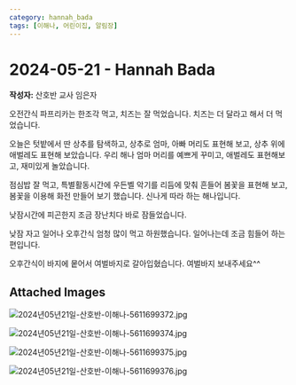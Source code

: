 ```yaml
---
category: hannah_bada
tags: [이해나, 어린이집, 알림장]
---
```


# 2024-05-21 - Hannah Bada

**작성자:** 산호반 교사 임은자  

오전간식 파프리카는 한조각 먹고, 치즈는 잘 먹었습니다.  치즈는 더 달라고 해서 더 먹었습니다.

오늘은 텃밭에서 딴 상추를 탐색하고,  상추로 엄마, 아빠 머리도 표현해 보고, 상추 위에 애벌레도 표현해 보았습니다.  우리 해나 엄마 머리를 예쁘게 꾸미고, 애벌레도 표현해보고, 재미있게 놀았습니다.

점심밥 잘 먹고, 특별활동시간에 우든벨 악기를 리듬에 맞춰 흔들어 봄꽃을 표현해 보고, 봄꽃을 이용해 화전 만들어 보기 했습니다. 신나게 따라 하는 해나입니다.

낮잠시간에 피곤한지 조금 장난치다 바로 잠들었습니다.

낮잠 자고 일어나 오후간식 엄청 많이 먹고 하원했습니다. 일어나는데 조금 힘들어 하는 편입니다.

오후간식이 바지에 뭍어서 여벌바지로 갈아입혔습니다. 여벌바지 보내주세요^^

## Attached Images
![2024년05년21일-산호반-이해나-5611699372.jpg](d:\Users\hannah\Downloads\kids\photo\2024년05년21일-산호반-이해나-5611699372.jpg)

![2024년05년21일-산호반-이해나-5611699374.jpg](d:\Users\hannah\Downloads\kids\photo\2024년05년21일-산호반-이해나-5611699374.jpg)

![2024년05년21일-산호반-이해나-5611699375.jpg](d:\Users\hannah\Downloads\kids\photo\2024년05년21일-산호반-이해나-5611699375.jpg)

![2024년05년21일-산호반-이해나-5611699376.jpg](d:\Users\hannah\Downloads\kids\photo\2024년05년21일-산호반-이해나-5611699376.jpg)

